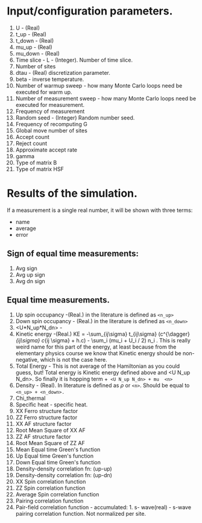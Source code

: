# Input/configuration parameters. #
  1. U - (Real)
  1. t\_up - (Real)
  1. t\_down - (Real)
  1. mu\_up - (Real)
  1. mu\_down - (Real)
  1. Time slice - L - (Integer). Number of time slice.
  1. Number of sites
  1. dtau - (Real) discretization parameter.
  1. beta - inverse temperature.
  1. Number of warmup sweep - how many Monte Carlo loops need be executed for warm up.
  1. Number of measurement sweep - how many Monte Carlo loops need be executed for measurement.
  1. Frequency of measurement
  1. Random seed - (Integer) Random number seed.
  1. Frequency of recomputing G
  1. Global move number of sites
  1. Accept count
  1. Reject count
  1. Approximate accept rate
  1. gamma
  1. Type of matrix B
  1. Type of matrix HSF

# Results of the simulation. #
If a measurement is a single real number, it will be shown with three
terms:
  * name
  * average
  * error



## Sign of equal time measurements: ##
  1. Avg sign
  1. Avg up sign
  1. Avg dn sign
## Equal time measurements. ##
  1. Up spin occupancy -(Real.) in the literature is defined as `<n_up>`
  1. Down spin occupancy - (Real.) in the literature is defined as `<n_down>`
  1. <U\*N\_up\*N\_dn> -
  1. Kinetic energy -(Real.) KE = -\sum_{ij\sigma} t_{ij\sigma} (c^{\dagger}_{ij\sigma} c_{ij \sigma} + h.c) - \sum\_i (mu\_i + U\_i / 2) n\_i
. This is really weird name for this part of the energy, at least because from the elementary physics course we know that Kinetic energy should be non-negative, which is not the case here.
  1. Total Energy - This is not average of the Hamiltonian as you could guess, but! Total energy is Kinetic energy defined above and <U N\_up N\_dn>. So finally it is hopping term +` <U N_up N_dn> + mu  <n>`
  1. Density - (Real). In literature is defined as $\rho$ or `<n>`. Should be equal to `<n_up> + <n_down>.`
  1. Chi\_thermal
  1. Specific heat - specific heat.
  1. XX Ferro structure factor
  1. ZZ Ferro structure factor
  1. XX AF structure factor
  1. Root Mean Square of XX AF
  1. ZZ AF structure factor
  1. Root Mean Square of ZZ AF
  1. Mean Equal time Green's function
  1. Up Equal time Green's function
  1. Down Equal time Green's function
  1. Density-density correlation fn: (up-up)
  1. Density-density correlation fn: (up-dn)
  1. XX Spin correlation function
  1. ZZ Spin correlation function
  1. Average Spin correlation function
  1. Pairing correlation function
  1. Pair-field correlation function - accumulated:
    1. s- wave(real) - s-wave pairing correlation function. Not normalized per site.